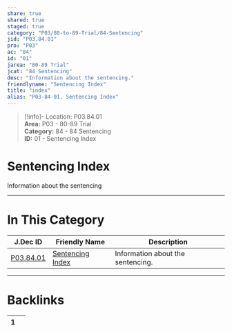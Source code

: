 ```yaml
---  
share: true  
shared: true  
staged: true  
category: "P03/80-to-89-Trial/84-Sentencing"  
jid: "P03.84.01"  
pro: "P03"  
ac: "84"  
id: "01"  
jarea: "80-89 Trial"  
jcat: "84 Sentencing"  
desc: "Information about the sentencing."  
friendlyname: "Sentencing Index"  
title: "index"  
alias: "P03-84-01, Sentencing Index"  
---  
```

>[!info]- Location: P03.84.01  
>**Area:** P03 - 80-89 Trial  
>**Category:** 84 - 84 Sentencing  
>**ID:** 01 - Sentencing Index  
  
# Sentencing Index  
  
Information about the sentencing  
   
  
  
---  
# In This Category  
  
| J.Dec ID                                                                       | Friendly Name                                                                         | Description                       |  
| ------------------------------------------------------------------------------ | ------------------------------------------------------------------------------------- | --------------------------------- |  
| [P03.84.01](index.md) | [Sentencing Index](index.md) | Information about the sentencing. |  
  
  
---  
# Backlinks  
<div><table class="dataview table-view-table"><thead class="table-view-thead"><tr class="table-view-tr-header"><th class="table-view-th"><span></span><span class="dataview small-text">1</span></th><th class="table-view-th"><span></span></th></tr></thead><tbody class="table-view-tbody"></tbody></table></div>